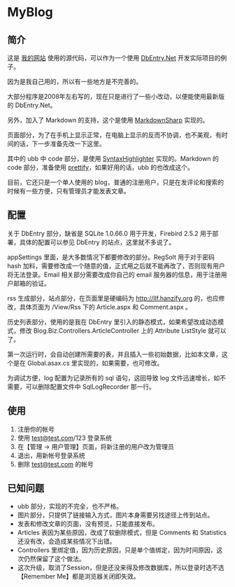 MyBlog
==========

简介
----------

这是 [我的网站](http://llf.hanzify.org) 使用的源代码，可以作为一个使用 [DbEntry.Net](http://dbentry.codeplex.com/) 开发实际项目的例子。

因为是我自己用的，所以有一些地方是不完善的。

大部分程序是2008年左右写的，现在只是进行了一些小改动，以便能使用最新版的 DbEntry.Net。

另外，加入了 Markdown 的支持，这个是使用 [MarkdownSharp](https://code.google.com/p/markdownsharp/) 实现的。

页面部分，为了在手机上显示正常，在电脑上显示的反而不协调，也不美观，有时间的话，下一步准备先改一下这里。

其中的 ubb 中 code 部分，是使用 [SyntaxHighlighter](http://alexgorbatchev.com/) 实现的。Markdown 的 code 部分，准备使用 [prettify](https://code.google.com/p/google-code-prettify/)，如果好用的话，ubb 的也改成这个。

目前，它还只是一个单人使用的 blog，普通的注册用户，只是在发评论和搜索的时候有一些方便，只有管理员才能发表文章。

配置
----------

关于 DbEntry 部分，缺省是 SQLite 1.0.66.0 用于开发，Firebird 2.5.2 用于部署，具体的配置可以参见 DbEntry 的站点，这里就不多说了。

appSettings 里面，是大多数情况下都要修改的部分。RegSolt 用于对于密码 hash 加料，需要修改成一个随意的值，正式用之后就不能再改了，否则现有用户将无法登录。Email 相关部分需要改成你自己的 email 服务器的信息，用于注册用户邮箱的验证。

rss 生成部分，站点部分，在页面里是硬编码为 http://llf.hanzify.org 的，也应修改，具体页面为 /View/Rss 下的 Article.aspx 和 Comment.aspx 。

历史列表部分，使用的是我在 DbEntry 里引入的静态模式，如果希望改成动态模式，修改 Blog.Biz.Controllers.ArticleController 上的 Attribute ListStyle 就可以了。

第一次运行时，会自动创建所需要的表，并且插入一些初始数据，比如本文章，这个是在 Global.asax.cs 里实现的，如果需要，也可修改。

为调试方便，log 配置为记录所有的 sql 语句，这回导致 log 文件迅速增长，如不需要，可以删除配置文件中 SqlLogRecorder 那一行。

使用
----------

1.  注册你的帐号
2.  使用 test@test.com/123 登录系统
3.  在【管理 -> 用户管理】页面，将新注册的用户改为管理员
4.  退出，用新帐号登录系统
5.  删除 test@test.com 的帐号

已知问题
----------

*   ubb 部分，实现的不完全，也不严格。
*   图片部分，只提供了链接输入方式，图片本身需要另找途径上传到站点。
*   发表和修改文章的页面，没有预览，只能直接发布。
*   Articles 表因为某些原因，改成了软删除模式，但是 Comments 和 Statistics 还没有改，会造成某些情况下出错。
*   Controllers 里绑定值，因为历史原因，只是单个值绑定，因为时间原因，这次仍然保留了这个做法。
*   这次升级，取消了Session，但是还没来得及修改数据库，所以登录时选不选【Remember Me】都是浏览器关闭即失效。
